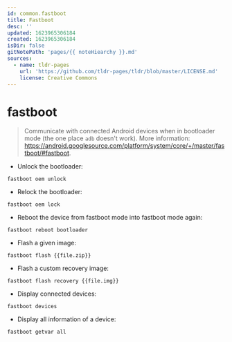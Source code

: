 ```yaml
---
id: common.fastboot
title: Fastboot
desc: ''
updated: 1623965306184
created: 1623965306184
isDir: false
gitNotePath: 'pages/{{ noteHiearchy }}.md'
sources:
  - name: tldr-pages
    url: 'https://github.com/tldr-pages/tldr/blob/master/LICENSE.md'
    license: Creative Commons
---
```

# fastboot

> Communicate with connected Android devices when in bootloader mode (the one place `adb` doesn't work).
> More information: <https://android.googlesource.com/platform/system/core/+/master/fastboot/#fastboot>.

- Unlock the bootloader:

`fastboot oem unlock`

- Relock the bootloader:

`fastboot oem lock`

- Reboot the device from fastboot mode into fastboot mode again:

`fastboot reboot bootloader`

- Flash a given image:

`fastboot flash {{file.zip}}`

- Flash a custom recovery image:

`fastboot flash recovery {{file.img}}`

- Display connected devices:

`fastboot devices`

- Display all information of a device:

`fastboot getvar all`

